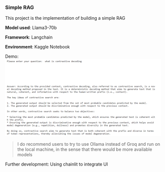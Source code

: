 ### Simple RAG

This project is the implementation of building a simple RAG

**Model used**: Llama3-70b

**Framework**: Langchain

**Environment**: Kaggle Notebook

Demo: ![img.png](img.png)


> I do recommend users to try to use Ollama instead of Groq and run on the local machine,
in the sense that there would be more available models

Further development: Using chainlit to integrate UI